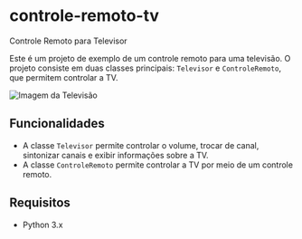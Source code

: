 # controle-remoto-tv

 Controle Remoto para Televisor

Este é um projeto de exemplo de um controle remoto para uma televisão. O projeto consiste em duas classes principais: `Televisor` e `ControleRemoto`, que permitem controlar a TV.

![Imagem da Televisão](tv.jpg)

## Funcionalidades

- A classe `Televisor` permite controlar o volume, trocar de canal, sintonizar canais e exibir informações sobre a TV.
- A classe `ControleRemoto` permite controlar a TV por meio de um controle remoto.

## Requisitos

- Python 3.x
